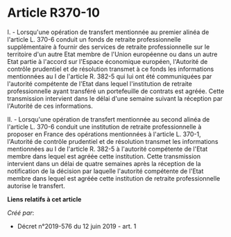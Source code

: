 # Article R370-10

I. - Lorsqu'une opération de transfert mentionnée au premier alinéa de l'article L. 370-6 conduit un fonds de retraite
professionnelle supplémentaire à fournir des services de retraite professionnelle sur le territoire d'un autre Etat membre de
l'Union européenne ou dans un autre Etat partie à l'accord sur l'Espace économique européen, l'Autorité de contrôle
prudentiel et de résolution transmet à ce fonds les informations mentionnées au I de l'article R. 382-5 qui lui ont été
communiquées par l'autorité compétente de l'Etat dans lequel l'institution de retraite professionnelle ayant transféré un
portefeuille de contrats est agréée. Cette transmission intervient dans le délai d'une semaine suivant la réception par
l'Autorité de ces informations.

II. - Lorsqu'une opération de transfert mentionnée au second alinéa de l'article L. 370-6 conduit une institution de retraite
professionnelle à proposer en France des opérations mentionnées à l'article L. 370-1, l'Autorité de contrôle prudentiel et de
résolution transmet les informations mentionnées au I de l'article R. 382-5 à l'autorité compétente de l'Etat membre dans
lequel est agréée cette institution. Cette transmission intervient dans un délai de quatre semaines après la réception de la
notification de la décision par laquelle l'autorité compétente de l'Etat membre dans lequel est agréée cette institution de
retraite professionnelle autorise le transfert.

**Liens relatifs à cet article**

_Créé par_:

  - Décret n°2019-576 du 12 juin 2019 - art. 1
